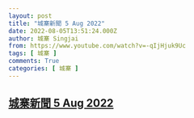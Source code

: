 ```yaml
---
layout: post
title: "城寨新聞 5 Aug 2022"
date: 2022-08-05T13:51:24.000Z
author: 城寨 Singjai
from: https://www.youtube.com/watch?v=-qIjHjuk9Uc
tags: [ 城寨 ]
comments: True
categories: [ 城寨 ]
---
```

<!--1659707484000-->
[城寨新聞 5 Aug 2022](https://www.youtube.com/watch?v=-qIjHjuk9Uc)
------

<div>

</div>
